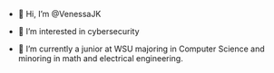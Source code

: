 - 👋 Hi, I’m @VenessaJK
  
- 👀 I’m interested in cybersecurity

- 🌱 I’m currently a junior at WSU majoring in
 Computer Science and minoring in
 math and electrical engineering.
